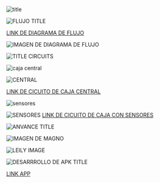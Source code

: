 ![title](https://github.com/Fx2048/Team_4_FdD/assets/131219987/9437ec96-cf82-438b-9f25-98b0d08d3f9b)



![FLUJO TITLE](https://github.com/Fx2048/Team_4_FdD/assets/131219987/28a1f97a-6aa1-4b39-88c2-abf4804b01e7)

[LINK DE DIAGRAMA DE FLUJO](https://lucid.app/lucidchart/f0b644c5-6b39-4336-83b9-5ad1161f349f/edit?viewport_loc=-1195%2C-406%2C3845%2C1610%2C0_0&invitationId=inv_fcc3bb70-f67e-49d3-a8b2-dbd4930545ce)

![IMAGEN DE DIAGRAMA DE FLUJO]()

![TITLE CIRCUITS](https://github.com/Fx2048/Team_4_FdD/assets/131219987/0abbabdd-5bd8-49eb-81ed-425ae01978a9)


![caja central](https://github.com/Fx2048/Team_4_FdD/assets/131219987/4f8f2916-8ed0-4de2-a0c5-e327c4ca7ac4)

![CENTRAL](https://github.com/Fx2048/Team_4_FdD/assets/131219987/27761b27-8687-46b0-906f-1ac69ee22532)


[LINK DE CICUITO DE CAJA CENTRAL](https://www.flux.ai/brigittebernabelisario/relieved-lavender-flux-capacitor?editor=schematic)


![sensores](https://github.com/Fx2048/Team_4_FdD/assets/131219987/d2135707-89a3-46f9-8f09-148e1e1a9324)

![SENSORES]()
[LINK DE CICUITO DE CAJA CON SENSORES](https://www.flux.ai/quisbalmeli/cajasensores?editor=schematic)

![ANVANCE TITLE](https://github.com/Fx2048/Team_4_FdD/assets/131219987/87203112-c49e-4021-8253-6edca07df542)

![IMAGEN DE MAGNO](https://github.com/Fx2048/Team_4_FdD/assets/131219987/b1265093-0a1f-408e-b3a6-9123e4606434)

![LEILY IMAGE](https://github.com/Fx2048/Team_4_FdD/assets/131219987/2b84a874-01f4-4166-90a7-dee10a92f86e)

![DESARRROLLO DE APK TITLE](https://github.com/Fx2048/Team_4_FdD/assets/131219987/a3e9adf1-c3e6-47e8-a13e-a5bcf2601199)


[LINK APP](https://github.com/Fx2048/Team_4_FdD/blob/main/Software/ECOPUREHARVEST.apk)
